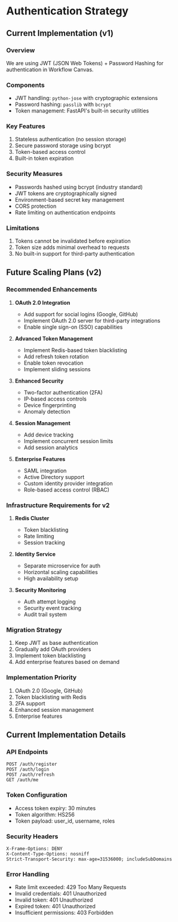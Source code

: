 # Authentication Strategy

## Current Implementation (v1)

### Overview
We are using JWT (JSON Web Tokens) + Password Hashing for authentication in Workflow Canvas.

### Components
- JWT handling: `python-jose` with cryptographic extensions
- Password hashing: `passlib` with `bcrypt`
- Token management: FastAPI's built-in security utilities

### Key Features
1. Stateless authentication (no session storage)
2. Secure password storage using bcrypt
3. Token-based access control
4. Built-in token expiration

### Security Measures
- Passwords hashed using bcrypt (industry standard)
- JWT tokens are cryptographically signed
- Environment-based secret key management
- CORS protection
- Rate limiting on authentication endpoints

### Limitations
1. Tokens cannot be invalidated before expiration
2. Token size adds minimal overhead to requests
3. No built-in support for third-party authentication

## Future Scaling Plans (v2)

### Recommended Enhancements
1. **OAuth 2.0 Integration**
   - Add support for social logins (Google, GitHub)
   - Implement OAuth 2.0 server for third-party integrations
   - Enable single sign-on (SSO) capabilities

2. **Advanced Token Management**
   - Implement Redis-based token blacklisting
   - Add refresh token rotation
   - Enable token revocation
   - Implement sliding sessions

3. **Enhanced Security**
   - Two-factor authentication (2FA)
   - IP-based access controls
   - Device fingerprinting
   - Anomaly detection

4. **Session Management**
   - Add device tracking
   - Implement concurrent session limits
   - Add session analytics

5. **Enterprise Features**
   - SAML integration
   - Active Directory support
   - Custom identity provider integration
   - Role-based access control (RBAC)

### Infrastructure Requirements for v2
1. **Redis Cluster**
   - Token blacklisting
   - Rate limiting
   - Session tracking

2. **Identity Service**
   - Separate microservice for auth
   - Horizontal scaling capabilities
   - High availability setup

3. **Security Monitoring**
   - Auth attempt logging
   - Security event tracking
   - Audit trail system

### Migration Strategy
1. Keep JWT as base authentication
2. Gradually add OAuth providers
3. Implement token blacklisting
4. Add enterprise features based on demand

### Implementation Priority
1. OAuth 2.0 (Google, GitHub)
2. Token blacklisting with Redis
3. 2FA support
4. Enhanced session management
5. Enterprise features

## Current Implementation Details

### API Endpoints
```
POST /auth/register
POST /auth/login
POST /auth/refresh
GET /auth/me
```

### Token Configuration
- Access token expiry: 30 minutes
- Token algorithm: HS256
- Token payload: user_id, username, roles

### Security Headers
```
X-Frame-Options: DENY
X-Content-Type-Options: nosniff
Strict-Transport-Security: max-age=31536000; includeSubDomains
```

### Error Handling
- Rate limit exceeded: 429 Too Many Requests
- Invalid credentials: 401 Unauthorized
- Invalid token: 401 Unauthorized
- Expired token: 401 Unauthorized
- Insufficient permissions: 403 Forbidden

